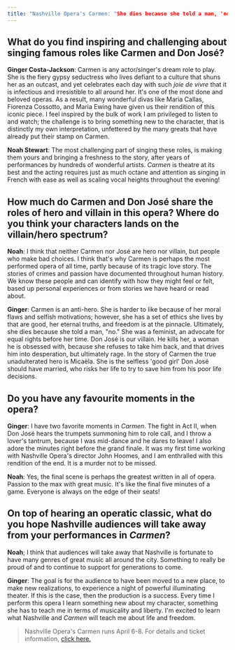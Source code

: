 ```yaml
---
title: "Nashville Opera's Carmen: "She dies because she told a man, 'no'.""
---
```


## What do you find inspiring and challenging about singing famous roles like Carmen and Don José? 

**Ginger Costa-Jackson**: Carmen is any actor/singer's dream role to play. She is the fiery gypsy seductress who lives defiant to a culture that shuns her as an outcast, and yet celebrates each day with such *joie de vivre* that it is infectious and irresistible to all around her. It's one of the most done and beloved operas. As a result, many wonderful divas like Maria Callas, Fiorenza Cossotto, and Maria Ewing have given us their rendition of this iconic piece. I feel inspired by the bulk of work I am privileged to listen to and watch; the challenge is to bring something new to the character, that is distinctly my own interpretation, unfettered by the many greats that have already put their stamp on Carmen.

**Noah Stewart**: The most challenging part of singing these roles, is making them yours and bringing a freshness to the story, after years of performances by hundreds of wonderful artists. *Carmen* is theatre at its best and the acting requires just as much octane and attention as singing in French with ease as well as scaling vocal heights throughout the evening!
 
## How much do Carmen and Don José share the roles of hero and villain in this opera? Where do you think your characters lands on the villain/hero spectrum? 

**Noah**: I think that neither Carmen nor José are hero nor villain, but people who make bad choices. I think that's why Carmen is perhaps the most performed opera of all time, partly because of its tragic love story. The stories of crimes and passion have documented throughout human history. We know these people and can identify with how they might feel or felt, based up personal experiences or from stories we have heard or read about.

**Ginger**: Carmen is an anti-hero. She is harder to like because of her moral flaws and selfish motivations; however, she has a set of ethics she lives by that are good, her eternal truths, and freedom is at the pinnacle. Ultimately, she dies because she told a man, "no." She was a feminist, an advocate for equal rights before her time. Don José is our villain. He kills her, a woman he is obsessed with, because she refuses to take him back, and that drives him into desperation, but ultimately rage. In the story of Carmen the true unadulterated hero is Micaëla. She is the selfless 'good girl' Don José should have married, who risks her life to try to save him from his poor life decisions.
 
## Do you have any favourite moments in the opera? 

**Ginger**: I have two favorite moments in *Carmen*. The fight in Act II, when Don José hears the trumpets summoning him to role call, and I throw a lover's tantrum, because I was mid-dance and he dares to leave! I also adore the minutes right before the grand finale.  It was my first time working with Nashville Opera's director John Hoomes, and I am enthralled with this rendition of the end. It is a murder not to be missed.

**Noah**: Yes, the final scene is perhaps the greatest written in all of opera. Passion to the max with great music. It's like the final five minutes of a game. Everyone is always on the edge of their seats!
 
## On top of hearing an operatic classic, what do you hope Nashville audiences will take away from your performances in *Carmen*? 

**Noah**; I think that audiences will take away that Nashville is fortunate to have many genres of great music all around the city. Something to really be proud of and to continue to support for generations to come.
 
**Ginger**: The goal is for the audience to have been moved to a new place, to make new realizations, to experience a night of powerful illuminating theater.  If this is the case, then the production is a success.  Every time I perform this opera I learn something new about my character, something she has to teach me in terms of musicality and liberty.  I'm excited to learn what Nashville and *Carmen* will teach me about life and freedom.

>Nashville Opera's Carmen runs April 6-8. For details and ticket information, [click here.](http://www.nashvilleopera.org/carmen)
